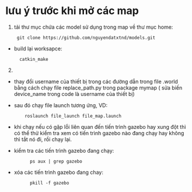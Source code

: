 # lưu ý trước khi mở các map 
1. tải thư mục chứa các model sử dụng trong map về thư mục home:

        git clone https://github.com/nguyendatxtnd/models.git

- build lại worksapce:

        catkin_make
  
2. 
- thay đổi username của thiết bị trong các đường dẫn trong file .world bằng cách chạy file replace_path.py trong package mymap ( sửa biến device_name trong code là username của thiết bị)
- sau đó chạy file launch tương ứng, VD:

          roslaunch file_launch file_map.launch

- khi chạy nếu có gặp lỗi liên quan đến tiến trình gazebo hay xung đột thì có thể thử kiểm tra xem có tiến trình gazebo nào đang chạy hay không thì tắt nó đi, rồi chạy lại.
- kiểm tra các tiến trình gazebo đang chạy:

            ps aux | grep gazebo

- xóa các tiến trình gazebo đang chay:

            pkill -f gazebo
  
